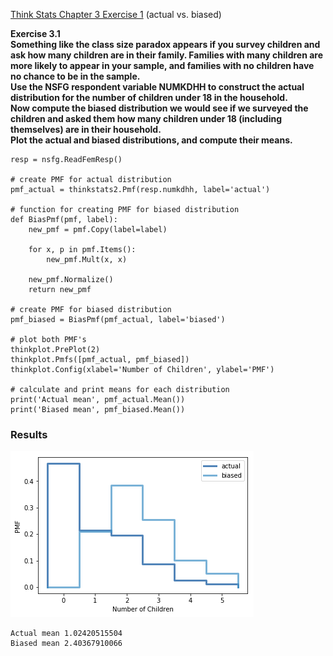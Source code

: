 [Think Stats Chapter 3 Exercise 1](http://greenteapress.com/thinkstats2/html/thinkstats2004.html#toc31) (actual vs. biased)

__Exercise  3.1  
Something  like  the  class  size  paradox  appears  if  you  survey
children and ask how many children are in their family.  Families with many
children are more likely to appear in your sample, and families with no children have no chance to be in the sample.  
Use the NSFG respondent variable NUMKDHH to construct the actual distribution
for the number of children under 18 in the household.  
Now compute the biased
distribution we would see if we surveyed the children and asked them how many
children under 18 (including themselves) are in their household.  
Plot  the  actual  and  biased  distributions,  and  compute  their  means.__

```
resp = nsfg.ReadFemResp()

# create PMF for actual distribution
pmf_actual = thinkstats2.Pmf(resp.numkdhh, label='actual')

# function for creating PMF for biased distribution
def BiasPmf(pmf, label):
    new_pmf = pmf.Copy(label=label)

    for x, p in pmf.Items():
        new_pmf.Mult(x, x)

    new_pmf.Normalize()
    return new_pmf

# create PMF for biased distribution
pmf_biased = BiasPmf(pmf_actual, label='biased')

# plot both PMF's
thinkplot.PrePlot(2)
thinkplot.Pmfs([pmf_actual, pmf_biased])
thinkplot.Config(xlabel='Number of Children', ylabel='PMF')

# calculate and print means for each distribution
print('Actual mean', pmf_actual.Mean())
print('Biased mean', pmf_biased.Mean())
```

### Results

![PMFs of actual and biased distributions](actual_biased.png)

```
Actual mean 1.02420515504
Biased mean 2.40367910066
```
